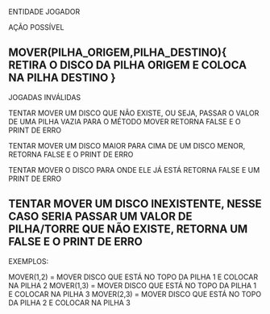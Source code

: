 ENTIDADE JOGADOR

AÇÃO POSSÍVEL

MOVER(PILHA_ORIGEM,PILHA_DESTINO){
    RETIRA O DISCO DA PILHA ORIGEM E COLOCA NA PILHA DESTINO
}
---
JOGADAS INVÁLIDAS 

TENTAR MOVER UM DISCO QUE NÃO EXISTE, OU SEJA, PASSAR O VALOR DE UMA PILHA VAZIA PARA O MÉTODO MOVER RETORNA FALSE E O PRINT DE ERRO

TENTAR MOVER UM DISCO MAIOR PARA CIMA DE UM DISCO MENOR, RETORNA FALSE E O PRINT DE ERRO

TENTAR MOVER O DISCO PARA ONDE ELE JÁ ESTÁ RETORNA FALSE E UM PRINT DE ERRO

TENTAR MOVER UM DISCO INEXISTENTE, NESSE CASO SERIA PASSAR UM VALOR DE PILHA/TORRE QUE NÃO EXISTE, RETORNA UM FALSE E O PRINT DE ERRO
---
EXEMPLOS:

MOVER(1,2) = MOVER DISCO QUE ESTÁ NO TOPO DA PILHA 1 E COLOCAR NA PILHA 2
MOVER(1,3) = MOVER DISCO QUE ESTÁ NO TOPO DA PILHA 1 E COLOCAR NA PILHA 3
MOVER(2,3) = MOVER DISCO QUE ESTÁ NO TOPO DA PILHA 2 E COLOCAR NA PILHA 3
